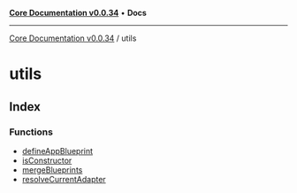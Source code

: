 [**Core Documentation v0.0.34**](../README.md) • **Docs**

***

[Core Documentation v0.0.34](../modules.md) / utils

# utils

## Index

### Functions

- [defineAppBlueprint](functions/defineAppBlueprint.md)
- [isConstructor](functions/isConstructor.md)
- [mergeBlueprints](functions/mergeBlueprints.md)
- [resolveCurrentAdapter](functions/resolveCurrentAdapter.md)

